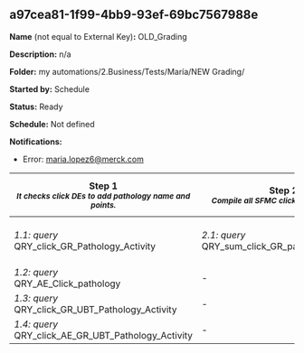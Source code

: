 ## a97cea81-1f99-4bb9-93ef-69bc7567988e

**Name** (not equal to External Key)**:** OLD_Grading

**Description:** n/a

**Folder:** my automations/2.Business/Tests/María/NEW Grading/

**Started by:** Schedule

**Status:** Ready

**Schedule:** Not defined

**Notifications:**

* Error: maria.lopez6@merck.com

| Step 1<br>_<small>It checks click DEs to add pathology name and points.</small>_ | Step 2<br>_<small>Compile all SFMC click values per user </small>_ | Step 3<br>_<small>Add click values from AE</small>_ | Step 4<br>_<small>Add click values from UBT SFMC clicks</small>_ | Step 5<br>_<small>Add click values from UBT AEs clicks</small>_ | Step 6<br>_<small>Adds a fix value per click in any interest button and complete GA audiences information</small>_ | Step 7<br>_<small>SUM web interactions (GA Audiences)</small>_ | Step 8<br>_<small>SUM to generate Pathology_Score value</small>_ | Step 9<br>_<small>AVG for Phatology_Score</small>_ | Step 10<br>_<small>Check with LS20 DE and adds useful data</small>_ | Step 11<br>_<small>GR04 DE Extract to FTP</small>_ | Step 12<br>_<small>File transfer to the FTP</small>_ |
| --- | --- | --- | --- | --- | --- | --- | --- | --- | --- | --- | --- |
| _1.1: query_<br>QRY_click_GR_Pathology_Activity | _2.1: query_<br>QRY_sum_click_GR_pathology_Activity | _3.1: query_<br>QRY_sum_click_AE_GR_pathology_Activity | _4.1: query_<br>QRY_sum_click_UBT_GR_pathology_Activity | _5.1: query_<br>QRY_sum_click_AEs_UBT_GR_pathology_Activity | _6.1: query_<br>QRY_btn_interes_GR_pathology_Activity | _7.1: query_<br>QRY_web_GR_Pathology_scores | _8.1: query_<br>QRY_score_GR_phatology_Activity | _9.1: query_<br>QRY_average_score_GR_pathology_Activity | _10.1: query_<br>QRY_check_LS20_GR_pathology_Activity | _11.1: dataExtract_<br>ES Export Grading | _12.1: fileTransfer_<br>ES_Export_Grading |
| _1.2: query_<br>QRY_AE_Click_pathology | - | - | - | - | _6.2: query_<br>QRY_web_GR_Pathology_user_info_Activity | - | - | - | - | - | - |
| _1.3: query_<br>QRY_click_GR_UBT_Pathology_Activity | - | - | - | - | - | - | - | - | - | - | - |
| _1.4: query_<br>QRY_click_AE_GR_UBT_Pathology_Activity | - | - | - | - | - | - | - | - | - | - | - |
